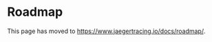 # Roadmap

This page has moved to https://www.jaegertracing.io/docs/roadmap/.

<script type="text/javascript">
    to_netlify('https://www.jaegertracing.io/docs/roadmap/');
</script>
